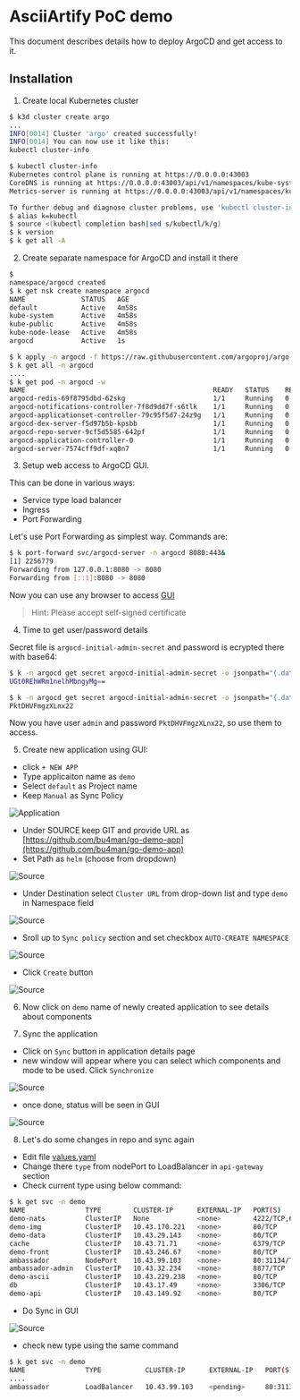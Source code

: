 # AsciiArtify PoC demo

This document describes details how to deploy ArgoCD and get access to it.

## Installation

1. Create local Kubernetes cluster 
```bash
$ k3d cluster create argo 
...
INFO[0014] Cluster 'argo' created successfully!         
INFO[0014] You can now use it like this:                
kubectl cluster-info

$ kubectl cluster-info 
Kubernetes control plane is running at https://0.0.0.0:43003
CoreDNS is running at https://0.0.0.0:43003/api/v1/namespaces/kube-system/services/kube-dns:dns/proxy
Metrics-server is running at https://0.0.0.0:43003/api/v1/namespaces/kube-system/services/https:metrics-server:https/proxy

To further debug and diagnose cluster problems, use 'kubectl cluster-info dump'.
$ alias k=kubectl
$ source <(kubectl completion bash|sed s/kubectl/k/g)
$ k version
$ k get all -A
```

2. Create separate namespace for ArgoCD and install it there
```bash
$   
namespace/argocd created
$ k get nsk create namespace argocd
NAME              STATUS   AGE
default           Active   4m58s
kube-system       Active   4m58s
kube-public       Active   4m58s
kube-node-lease   Active   4m58s
argocd            Active   1s

$ k apply -n argocd -f https://raw.githubusercontent.com/argoproj/argo-cd/stable/manifests/install.yaml
$ k get all -n argocd
....
$ k get pod -n argocd -w
NAME                                               READY   STATUS    RESTARTS   AGE
argocd-redis-69f8795dbd-62skg                      1/1     Running   0          39s
argocd-notifications-controller-7f8d9dd7f-s6tlk    1/1     Running   0          39s
argocd-applicationset-controller-79c95f5d7-24z9g   1/1     Running   0          39s
argocd-dex-server-f5d97b5b-kpsbb                   1/1     Running   0          39s
argocd-repo-server-9cf5d5585-642pf                 1/1     Running   0          39s
argocd-application-controller-0                    1/1     Running   0          39s
argocd-server-7574cff9df-xq8n7                     1/1     Running   0          39s


```

3. Setup web access to ArgoCD GUI.

This can be done in various ways:
- Service type load balancer
- Ingress
- Port Forwarding

Let's use Port Forwarding as simplest way. Commands are:
```bash
$ k port-forward svc/argocd-server -n argocd 8080:443&
[1] 2256779
Forwarding from 127.0.0.1:8080 -> 8080
Forwarding from [::1]:8080 -> 8080

```

Now you can use any browser to access [GUI](https://127.0.0.1:8080)
> Hint: Please accept self-signed certificate

4. Time to get user/password details

Secret file is `argocd-initial-admin-secret` and password is ecrypted there with base64:
```bash
$ k -n argocd get secret argocd-initial-admin-secret -o jsonpath="{.data.password}"
UGt0REhWRm1nelhMbngyMg==

$ k -n argocd get secret argocd-initial-admin-secret -o jsonpath="{.data.password}"|base64 -d;echo
PktDHVFmgzXLnx22
```

Now you have user `admin` and password `PktDHVFmgzXLnx22`, so use them to access.

5. Create new application using GUI:
- click `+ NEW APP`
- Type applicaiton name as `demo`
- Select `default` as Project name
- Keep `Manual` as Sync Policy


![Application](1.png)

<IMG1>

- Under SOURCE keep GIT and provide URL as [https://github.com/bu4man/go-demo-app](https://github.com/bu4man/go-demo-app)
- Set Path as `helm` (choose from dropdown)

![Source](2.png)

- Under Destination select `Cluster URL` from drop-down list and type `demo` in Namespace field

![Source](3.png)


- Sroll up to `Sync policy` section and set checkbox `AUTO-CREATE NAMESPACE`

![Source](4.png)

- Click `Create` button

![Source](5.png)

6. Now click on `demo` name of newly created application to see details about components

7. Sync the application

- Click on `Sync` button in application details page
- new window will appear where you can select which components and mode to be used. Click `Synchronize`

![Source](6.png)

- once done, status will be seen in GUI

![Source](7.png)


8. Let's do some changes in repo and sync again

- Edit file [values.yaml](https://github.com/bu4man/go-demo-app/blob/master/helm/values.yaml)
- Change there `type` from nodePort to LoadBalancer in `api-gateway` section
- Check current type using below command:

```bash
$ k get svc -n demo
NAME               TYPE        CLUSTER-IP      EXTERNAL-IP   PORT(S)                                                 AGE
demo-nats          ClusterIP   None            <none>        4222/TCP,6222/TCP,8222/TCP,7777/TCP,7422/TCP,7522/TCP   7m42s
demo-img           ClusterIP   10.43.170.221   <none>        80/TCP                                                  7m42s
demo-data          ClusterIP   10.43.29.143    <none>        80/TCP                                                  7m42s
cache              ClusterIP   10.43.71.71     <none>        6379/TCP                                                7m42s
demo-front         ClusterIP   10.43.246.67    <none>        80/TCP                                                  7m42s
ambassador         NodePort    10.43.99.103    <none>        80:31134/TCP                                            7m42s
ambassador-admin   ClusterIP   10.43.32.234    <none>        8877/TCP                                                7m42s
demo-ascii         ClusterIP   10.43.229.238   <none>        80/TCP                                                  7m42s
db                 ClusterIP   10.43.17.49     <none>        3306/TCP                                                7m42s
demo-api           ClusterIP   10.43.149.92    <none>        80/TCP                                                  7m42s
```
- Do Sync in GUI

![Source](8.png)

- check new type using the same command

```bash
$ k get svc -n demo
NAME               TYPE           CLUSTER-IP      EXTERNAL-IP   PORT(S)                                                 AGE
....
ambassador         LoadBalancer   10.43.99.103    <pending>     80:31134/TCP                                            10m
```